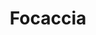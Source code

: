---
uuid: ff4c54af-6bd0-4de2-afba-3a67efa1104f
title: Focaccia
titleslug: focaccia_ff4c54af-6bd0-4de2-afba-3a67efa1104f
draft: false
layout: recettes
type: plat
categories:
  - Pain
auteur: elmar
regime:
  - vegan
  - vegetarien
region: Italie
cuisson: Oui
temperature: Froid
plate: 100
quantite_desc: En comptant 1 part par personne (équivalent d'une part de tarte)
  Compter 12 plaques gastro pour 100.
check: Oui
checkAlwaysOk: false
ingredients:
  legumes:
    - title: Oignon
      quantite: 5
      unit: unité
      commentaire: facultatif
  lof:
    - title: huile d'olive
      quantite: 2
      unit: litre
    - title: Levure fraîche
      quantite: 50
      unit: grammes
    - title: Farine de blé
      quantite: 12
      unit: Kg
  epices:
    - title: Thym
      quantite: 30
      unit: grammes
    - title: Romarin
    - title: Sel
      quantite: 300
      unit: grammes
    - title: Coulis de tomates
      quantite: 2
      unit: Kg
  autres:
    - title: Eau
      quantite: 5
      unit: litre
      commentaire: tiède (pas chaude !)
materiel:
  - Four
preparation: >-
  Faire par deux kg de farine ce sera plus simple (60g sel, 10g levure, environ
  un litre d'eau et 10cl d'huile d'olive).


  * Étaler la pâte, sans rouleau, avec les mains, épaisseur 1 à 2cm Éffeuiller les herbes, puis badigeonner d'un tout petit peu de sauce tomate qu'on aura pris soin d'assaisoner avec un peu de sel et de poivre.

  * Laisser lever encore deux heures.

  * Couper les oignons en fines lamelles et en étaler sans en mettre trop.

  * Faire des trous dans la pâte, verser de l'huile d'olive dans les trous et un peu partout.

  * Enfourner 20min dans le four préchauffé à 180°
preparation24h: >-
  **La pâte au moins la veille:**


  *  Verser 2kg de farine dans un saladier, former un puit, verser un peu d'eau tiède, y émietter la levure, laisser reposer dix minutes. Sur le bord du puit creuser une petite rigole y verser le sel et l'huile d'olive, prendre soin à ne pas mettre le sel en contact avec la levure. Mélanger petit à petit l'eau levurée avec la farine en allant du milieu vers l'extérieur et en rajoutant petit à petit le reste d'eau.

  * Pétrir 15 min, laisser reposer 5minutes, pétrir à nouveau 15 min.

  * Laisser lever minimum 12h au frigo, puis 3,4h à température ambiante.
publishDate: 2024-05-28T11:35:00.000Z
---